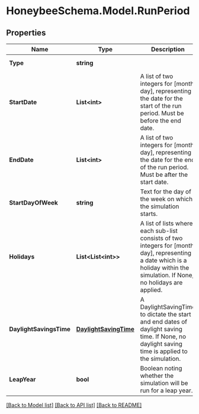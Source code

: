 
# HoneybeeSchema.Model.RunPeriod

## Properties

Name | Type | Description | Notes
------------ | ------------- | ------------- | -------------
**Type** | **string** |  | [optional] [default to "RunPeriod"]
**StartDate** | **List&lt;int&gt;** | A list of two integers for [month, day], representing the date for the start of the run period. Must be before the end date. | [optional] 
**EndDate** | **List&lt;int&gt;** | A list of two integers for [month, day], representing the date for the end of the run period. Must be after the start date. | [optional] 
**StartDayOfWeek** | **string** | Text for the day of the week on which the simulation starts. | [optional] [default to StartDayOfWeekEnum.Sunday]
**Holidays** | **List&lt;List&lt;int&gt;&gt;** | A list of lists where each sub-list consists of two integers for [month, day], representing a date which is a holiday within the simulation. If None, no holidays are applied. | [optional] 
**DaylightSavingsTime** | [**DaylightSavingTime**](DaylightSavingTime.md) | A DaylightSavingTime to dictate the start and end dates of daylight saving time. If None, no daylight saving time is applied to the simulation. | [optional] 
**LeapYear** | **bool** | Boolean noting whether the simulation will be run for a leap year. | [optional] [default to false]

[[Back to Model list]](../README.md#documentation-for-models)
[[Back to API list]](../README.md#documentation-for-api-endpoints)
[[Back to README]](../README.md)

